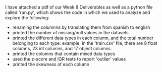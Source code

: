 I have attached a pdf of our Week 8 Deliverables as well as a python file called 'run.py', which shows the code in which we used to analyze and explore the following: 
 - renaming the columnns by translating them from spanish to english
 - printed the number of missing/null values in the datasets
 - printed the different data types in each column, and the total number belonging to each type: example, in the 'train.csv' file, there are 8 float columns, 23 int columns, and 17 object columns. 
 - printed the columns that contain mixed data types
 - used the z-score and IQR tests to report 'outlier' values
 - printed the skewness of each column
